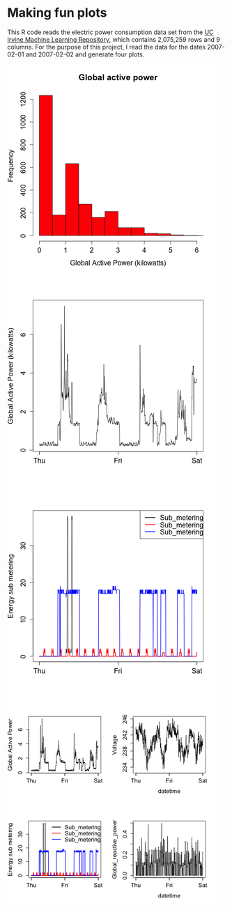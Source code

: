 Making fun plots
===

This R code reads the electric power consumption data set from  the
<a href="http://archive.ics.uci.edu/ml/datasets/Individual+household+electric+power+consumption" target="_blank">UC Irvine Machine Learning Repository</a>, which contains 2,075,259 rows and 9 columns. For the purpose of this project, I read the data for the dates 2007-02-01 and 2007-02-02 and generate four plots.

![Alt text](plot1.png)
![Alt text](plot2.png)
![Alt text](plot3.png)
![Alt text](plot4.png)
